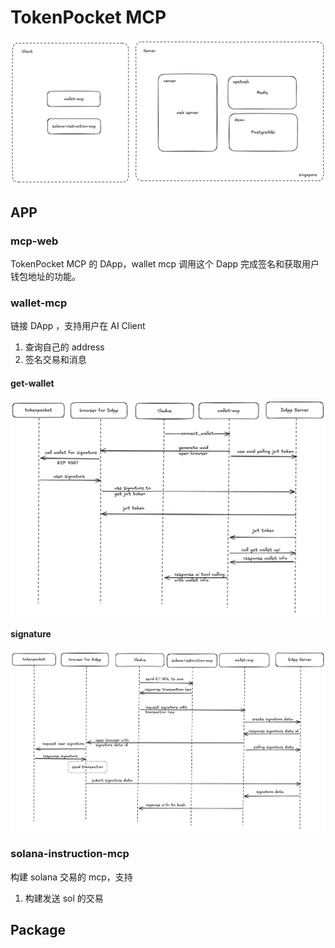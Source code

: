 # TokenPocket MCP

![1744962147941](image/README/1744962147941.png)

## APP

### mcp-web

TokenPocket MCP 的 DApp，wallet mcp 调用这个 Dapp 完成签名和获取用户钱包地址的功能。

### wallet-mcp

链接 DApp ，支持用户在 AI Client 

1. 查询自己的 address
2. 签名交易和消息

#### get-wallet

![1744963731451](image/README/1744963731451.png)

#### signature

![1744964114000](image/README/1744964114000.png)


### solana-instruction-mcp

构建 solana 交易的 mcp，支持

1. 构建发送 sol 的交易

## Package

